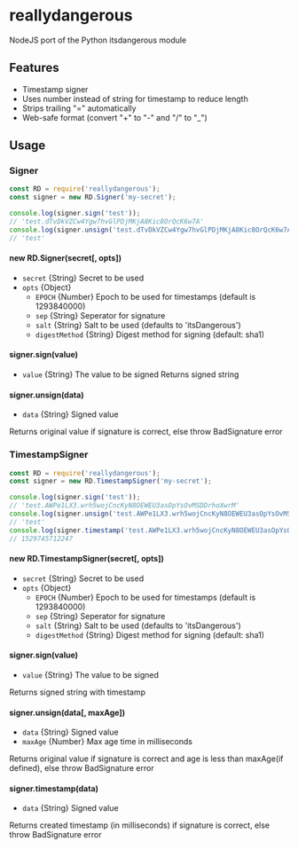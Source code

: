 # reallydangerous
NodeJS port of the Python itsdangerous module

## Features
- Timestamp signer
- Uses number instead of string for timestamp to reduce length
- Strips trailing "=" automatically
- Web-safe format (convert "+" to "-" and "/" to "_")

## Usage
### Signer
```javascript
const RD = require('reallydangerous');
const signer = new RD.Signer('my-secret');

console.log(signer.sign('test'));
// 'test.dTvDkVZCw4Ygw7hvGlPDjMKjA8Kic8OrQcK6w7A'
console.log(signer.unsign('test.dTvDkVZCw4Ygw7hvGlPDjMKjA8Kic8OrQcK6w7A'));
// 'test'
```
#### new RD.Signer(secret[, opts])
* `secret` {String} Secret to be used
* `opts` {Object}
  * `EPOCH` {Number} Epoch to be used for timestamps (default is 1293840000)
  * `sep` {String} Seperator for signature
  * `salt` {String} Salt to be used (defaults to 'itsDangerous')
  * `digestMethod` {String} Digest method for signing (default: sha1)

#### signer.sign(value)
* `value` {String} The value to be signed
Returns signed string

#### signer.unsign(data)
* `data` {String} Signed value

Returns original value if signature is correct, else throw BadSignature error

### TimestampSigner
```javascript
const RD = require('reallydangerous');
const signer = new RD.TimestampSigner('my-secret');

console.log(signer.sign('test'));
// 'test.AWPe1LX3.wrh5wojCncKyN8OEWEU3asOpYsOvMSDDrhoXwrM'
console.log(signer.unsign('test.AWPe1LX3.wrh5wojCncKyN8OEWEU3asOpYsOvMSDDrhoXwrM'));
// 'test'
console.log(signer.timestamp('test.AWPe1LX3.wrh5wojCncKyN8OEWEU3asOpYsOvMSDDrhoXwrM'));
// 1529745712247
```

#### new RD.TimestampSigner(secret[, opts])
* `secret` {String} Secret to be used
* `opts` {Object}
  * `EPOCH` {Number} Epoch to be used for timestamps (default is 1293840000)
  * `sep` {String} Seperator for signature
  * `salt` {String} Salt to be used (defaults to 'itsDangerous')
  * `digestMethod` {String} Digest method for signing (default: sha1)
  
#### signer.sign(value)
* `value` {String} The value to be signed

Returns signed string with timestamp

#### signer.unsign(data[, maxAge])
* `data` {String} Signed value
* `maxAge` {Number} Max age time in milliseconds

Returns original value if signature is correct and age is less than maxAge(if defined), else throw BadSignature error

#### signer.timestamp(data)
* `data` {String} Signed value

Returns created timestamp (in milliseconds) if signature is correct, else throw BadSignature error

